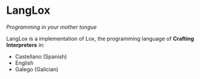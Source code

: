 <!-- This program is free software: you can redistribute it and/or modify
<!-- it under the terms of the GNU General Public License as published by
<!-- the Free Software Foundation, either version 3 of the License, or
<!-- (at your option) any later version.
<!-- 
<!-- This program is distributed in the hope that it will be useful,
<!-- but WITHOUT ANY WARRANTY; without even the implied warranty of
<!-- MERCHANTABILITY or FITNESS FOR A PARTICULAR PURPOSE. See the
<!-- GNU General Public License for more details.
<!-- 
<!-- You should have received a copy of the GNU General Public License
<!-- along with this program. If not, see <https://www.gnu.org/licenses/>.
<!-- 
<!-- Copyright (c) 2025 Guillermo Leira Temes
<!-- -->

# LangLox
*Programming in your mother tongue*

LangLox is a implementation of Lox, the programming language of **Crafting Interpreters** in:
- Castellano (Spanish)
- English
- Galego (Galician)
